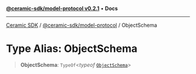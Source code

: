[**@ceramic-sdk/model-protocol v0.2.1**](../README.md) • **Docs**

***

[Ceramic SDK](../../../README.md) / [@ceramic-sdk/model-protocol](../README.md) / ObjectSchema

# Type Alias: ObjectSchema

> **ObjectSchema**: `TypeOf`\<*typeof* [`ObjectSchema`](../variables/ObjectSchema.md)\>
